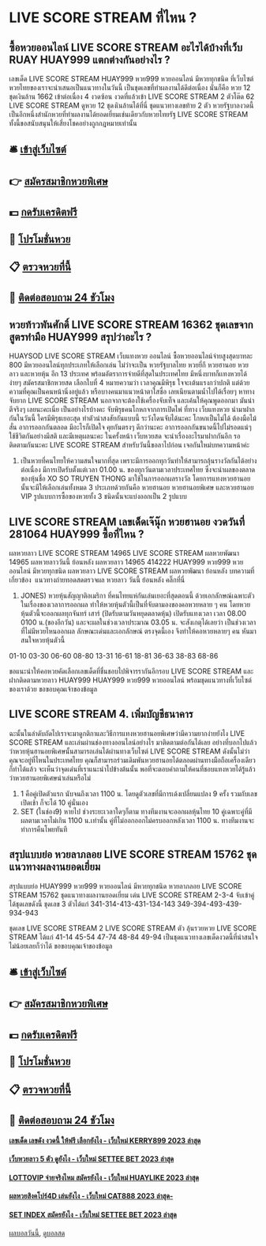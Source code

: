 # LIVE SCORE STREAM ที่ไหน ?
## ซื้อหวยออนไลน์ LIVE SCORE STREAM อะไรได้บ้างที่เว็บ RUAY HUAY999 แตกต่างกันอย่างไร ?
เลขเด็ด LIVE SCORE STREAM HUAY999 หวย999 หวยออนไลน์ มีหวยทุกชนิด ที่เว็บไซต์หวยไทยของเราจะนำเสนอเป็นแนวทางในวันนี้ เป็นชุดเลขที่ทำผลงานได้ดีต่อเนื่อง นั่นก็คือ หวย 12 ชุดเงินล้าน 1662 เข้าต่อเนื่อง 4 งวดซ้อน งวดที่แล้วเข้า LIVE SCORE STREAM 2 ตัวโต๊ด 62 LIVE SCORE STREAM ดูหวย 12 ชุดงเินล้านได้ที่นี่ ชุดแนวทางเลขท้าย 2 ตัว หวยรัฐบาลงวดนี้ เป็นอีกหนึ่งสำนักหวยที่ทำผลงานได้ยอดเยี่ยมเช่นเดียวกับหวยไทยรัฐ LIVE SCORE STREAM ทั้งนี้ขอสนับสนุนให้เสี่ยงโชคอย่างถูกกฎหมายเท่านั้น

## 🛎 [เข้าสู่เว็บไซต์](https://bit.ly/3BG5bNw)
## 👉 [สมัครสมาชิกหวยพิเศษ](https://bit.ly/3BG5bNw)
## 💵 [กดรับเครดิตฟรี](https://bit.ly/3C3mvgS)
## 👑 [โปรโมชั่นหวย](https://bit.ly/3C3mvgS)
## 📋 [ตรวจหวยที่นี้](https://bit.ly/3C3mvgS)
## 📱 [ติดต่อสอบถาม 24 ชัวโมง](https://bit.ly/3C3mvgS)

## หวยท้าวพันศักดิ์ LIVE SCORE STREAM 16362 ชุดเลขจากสูตรทำมือ HUAY999 สรุปว่าอะไร ?
HUAYSOD LIVE SCORE STREAM เว็บแทงหวย ออนไลน์ ซื้อหวยออนไลน์จ่ายสูงสุดบาทละ 800 มีหวยออนไลน์ทุกประเภทให้เลือกเล่น ไม่ว่าจะเป็น หวยรัฐบาลไทย หวยยี่กี หวยฮานอย หวยลาว และหวยหุ้น อีก 13 ประเทศ พร้อมอัตราการจ่ายดีที่สุดในประเทศไทย มีหนึ่งบาทก็เเทงหวยได้ง่ายๆ สมัครสมาชิกหวยสด
เลือกใบที่ 4 หมายความว่า เวลาคุณมีพิรุธ ใจจะเต้นแรงกว่าปกติ แต่ด้วยความที่คุณเป็นคนหน้านิ่งอยู่แล้ว หรือบางคนมาแนวหน้าตาใสซื่อ เลยเนียนตามน้ำไปได้เรื่อยๆ หาทางจับยาก LIVE SCORE STREAM นอกจากจะต้องใช้เครื่องจับเท็จ และเค้นให้คุณพูดออกมา มันน่าตีจริงๆ เลยนะคะเนี่ย
เป็นอย่างไรบ้างคะ จับพิรุธคนโกหกจากการเปิดไพ่ ที่ทาง เว็บแทงหวย นำมาฝากกันในวันนี้ ใครมีพิรุธเยอะสุด ทำตัวน่าสงสัยกันแบบนี้ ระวังโดนจับได้นะคะ โกหกเป็นไม่ได้ ต้องมือไม้สั่น อาการออกกันตลอด มีอะไรก็เปิดใจ คุยกันตรงๆ ดีกว่านะคะ อาการออกกันขนาดนี้ไปไม่รอดแน่ๆ ใช้ชีวิตกันอย่างมีสติ และมีเหตุผลนะคะ ในครั้งหน้า เว็บหวยสด จะนำเรื่องอะไรมาฝากกันอีก รอติดตามกันนะคะ LIVE SCORE STREAM สำหรับวันนี้ขอลาไปก่อน เจอกันใหม่บทความหน้าค่ะ
1. เป็นหวยที่คนไทยให้ความสนใจมากที่สุด เพราะมีการออกทุกวันทำให้สามารถลุ้นรางวัลกันได้อย่างต่อเนื่อง มีการเปิดรับตั้งแต่เวลา 01.00 น. ของทุกวันตามเวลาประเทศไทย ซึ่งจะนำผลของตลาดของหุ้นชื่อ XO SO TRUYEN THONG มาใช้ในการออกผลรางวัล โดยการแทงหวยฮานอยนั้นจะมีให้เลือกเล่นทั้งหมด 3 ประเภทด้วยกันคือ หวยฮานอย หวยฮานอยพิเศษ และหวยฮานอย VIP รูปแบบการซื้อของหวยทั้ง 3 ชนิดนั้นจะแบ่งออกเป็น 2 รูปแบบ

## LIVE SCORE STREAM เลขเด็ดเจ๊นุ๊ก หวยฮานอย งวดวันที่ 281064 HUAY999 ซื้อที่ไหน ?
ผลหวยลาว LIVE SCORE STREAM 14965 LIVE SCORE STREAM ผลหวยพัฒนา 14965 ผลหวยลาววันนี้ ย้อนหลัง
ผลหวยลาว 14965 414222
 HUAY999 หวย999 หวยออนไลน์ มีหวยทุกชนิด ผลหวยลาว LIVE SCORE STREAM ผลหวยพัฒนา ย้อนหลัง 
บทความที่เกี่ยวข้อง
 แนวทางถ่ายทอดสดตรวจผล หวยลาว วันนี้ ย้อนหลัง คลิ๊กที่นี่  
1. JONES) หวยหุ้นสัญญาติอเมริกา ที่คนไทยแห่กันเล่นเยอะที่สุดตอนนี้ ด้วยเอกลักษณ์เฉพาะตัวในเรื่องของเวลาการออกผล ทำให้หวยหุ้นตัวนี้เป็นที่จับตามองของคอหวยหลาย ๆ คน โดยหวยหุ้นตัวนี้จะออกผลทุกจันทร์ เสาร์ (ปิดรับตามวันหยุดตลาดหุ้น) เปิดรับแทงเวลา เวลา 08.00 0100 น.(ของอีกวัน) และจะผลในช่วงเวลาประมาณ 03.05 น. จะสังเกตุได้เลยว่า เป็นช่วงเวลาที่ไม่มีหวยไหนออกผล ลักษณะเด่นและเอกลักษณ์ ตรงจุดนี้เอง จึงทำให้คอหวยหลายๆ คน หันมาสนใจหวยหุ้นตัวนี้

01-10
03-30
06-60
08-80
13-31
16-61
18-81
36-63
38-83
68-86

ขอแนะนำให้คอหวยคัดเลือกเลขเด็ดที่ชื่นชอบไปพิจารรากันอีกรอบ LIVE SCORE STREAM และฝากติดตามหวยลาว HUAY999 HUAY999 หวย999 หวยออนไลน์ พร้อมชุดแนวทางที่เว็บไซต์ของเราด้วย
ขอขอบคุณเจ้าของข้อมูล

## LIVE SCORE STREAM 4. เพิ่มบัญชีธนาคาร
ฉะนั้นในลำดับถัดไปเราจะมาดูกติกาและวิธีการแทงหวยฮานอยพิเศษว่ามีความยากง่ายยังไง LIVE SCORE STREAM และเล่นผ่านช่องทางออนไลน์อย่างไร มาติดตามต่อกันได้เลย
อย่างที่บอกไปแล้วว่าหวยหุ้นฮานอยพิเศษนั้นสามารถเล่นได้ผ่านทางเว็บไซต์ LIVE SCORE STREAM ดังนั้นไม่ว่าคุณจะอยู่ที่ไหนในประเทศไทย คุณก็สามารถร่วมเดิมพันหวยฮานอยได้ตลอดผ่านทางมือถือเครื่องเดียวก็ทำได้แล้ว
จะเห็นว่าจุดเด่นที่เราแนะนำไปข้างต้นนั้น พอที่จะตอบคำถามให้คนที่ชอบแทงหวยได้รู้แล้วว่าหวยฮานอยพิเศษน่าเล่นหรือไม่
1. 1 คือคู่เปิดตัวแรก นับจนถึงเวลา 1100 น. โดยดูตัวเลขที่มีการเด้งเปลี่ยนแปลง 9 ครั้ง รวมกับเลขเปิดเช้า ก็จะได้ 10 คู่นั่นเอง
2. SET (ในช่อง9) หายไป ช่วงระยะเวลาใดๆก็ตาม ทางทีมงานจะออกผลหุ้นไทย 10 คู่เฉพาะคู่ที่มีผลตามเวลาไม่เกิน 1100 น.เท่านั้น คู่ที่ไม่ออกออกไม่ครบออกหลังเวลา 1100 น. ทางทีมงานจะทำการคืนโพยทันที

## สรุปแบบย่อ หวยลาภลอย LIVE SCORE STREAM 15762 ชุดแนวทางผลงานยอดเยี่ยม
สรุปแบบย่อ HUAY999 หวย999 หวยออนไลน์ มีหวยทุกชนิด หวยลาภลอย LIVE SCORE STREAM 15762 ชุดแนวทางผลงานยอดเยี่ยม เด่น LIVE SCORE STREAM 2-3-4 จับเข้าคู่ได้ชุดเลขดังนี้
ชุดเลข 3 ตัวได้แก่
341-314-413-431-134-143
349-394-493-439-934-943

ชุดเลข LIVE SCORE STREAM 2 LIVE SCORE STREAM ตัว ลุ้นรวยหวย LIVE SCORE STREAM ได้แก่
41-14
45-54
47-74
48-84
49-94
เป็นชุดแนวทางเลขเด็ดงวดนี้ที่น่าสนใจไม่น้อยเลยก็ว่าได้
ขอขอบคุณเจ้าของข้อมูล

## 🛎 [เข้าสู่เว็บไซต์](https://bit.ly/3BG5bNw)
## 👉 [สมัครสมาชิกหวยพิเศษ](https://bit.ly/3BG5bNw)
## 💵 [กดรับเครดิตฟรี](https://bit.ly/3C3mvgS)
## 👑 [โปรโมชั่นหวย](https://bit.ly/3C3mvgS)
## 📋 [ตรวจหวยที่นี้](https://bit.ly/3C3mvgS)
## 📱 [ติดต่อสอบถาม 24 ชัวโมง](https://bit.ly/3C3mvgS)

#### [เลขเด็ด เลขดัง งวดนี้ ให้ฟรี เลือกยังไง - เว็บใหม่ KERRY899 2023 ล่าสุด](https://atom.io/themes/เลขเด็ด%20เลขดัง%20งวดนี้%20ให้ฟรี%20เลือกยังไง%20-%20เว็บใหม่%20kerry899%202023%20ล่าสุด)
#### [เว็บหวยลาว 5 ตัว ดูยังไง - เว็บใหม่ SETTEE BET 2023 ล่าสุด](https://atom.io/themes/เว็บหวยลาว%205%20ตัว%20ดูยังไง%20-%20เว็บใหม่%20settee%20bet%202023%20ล่าสุด)
#### [LOTTOVIP จ่ายจริงไหม สมัครยังไง - เว็บใหม่ HUAYLIKE 2023 ล่าสุด](https://atom.io/themes/lottovip%20จ่ายจริงไหม%20สมัครยังไง%20-%20เว็บใหม่%20huaylike%202023%20ล่าสุด)
#### [ผลหวยสิงคโปร์4D เล่นยังไง - เว็บใหม่ CAT888 2023 ล่าสุด-](https://atom.io/themes/ผลหวยสิงคโปร์4d%20เล่นยังไง%20-%20เว็บใหม่%20cat888%202023%20ล่าสุด-)
#### [SET INDEX สมัครยังไง - เว็บใหม่ SETTEE BET 2023 ล่าสุด](https://atom.io/themes/set%20index%20สมัครยังไง%20-%20เว็บใหม่%20settee%20bet%202023%20ล่าสุด)

[ผลบอลวันนี้](https://siamsport.tv "ผลบอลวันนี้"), [ดูบอลสด](https://siamsport.tv/ดูบอลสด "ดูบอลสด")